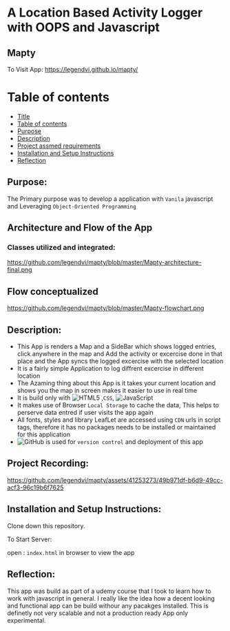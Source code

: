# A Location Based Activity Logger with OOPS and Javascript
## Mapty
To Visit App:
https://legendvi.github.io/mapty/
# Table of contents
- [Title](#markdown-badges)
- [Table of contents](#table-of-contents)
- [Purpose](#purpose)
- [Description](#Description)
- [Project assmed requirements](#project-assumed-requirements)
- [Installation and Setup Instructions](#installation-and-setup-instruction)
- [Reflection](#Reflection)

## Purpose:
The Primary purpose was to develop a application with `Vanila` javascript and Leveraging `Object-Oriented Programming` 
## Architecture and Flow of the App
### Classes utilized and integrated:
https://github.com/legendvi/mapty/blob/master/Mapty-architecture-final.png
## Flow conceptualized 
https://github.com/legendvi/mapty/blob/master/Mapty-flowchart.png
## Description:
* This App is renders a Map and a SideBar which shows logged entries, click anywhere in the map and Add the activity or excercise done in that place and the App syncs the logged excercise with the selected location
* It is a fairly simple Application to log diffrent excercise in different location
* The Azaming thing about this App is it takes your current location and shows you the map in screen makes it easier to use in real time
* It is build only with  ![HTML5](https://img.shields.io/badge/html5-%23E34F26.svg?style=for-the-badge&logo=html5&logoColor=white) ,`CSS`, ![JavaScript](https://img.shields.io/badge/javascript-%23323330.svg?style=for-the-badge&logo=javascript&logoColor=%23F7DF1E)
* It makes use of Browser `Local Storage` to cache the data, This helps to perserve data entred if user visits the app again 
* All fonts, styles and library LeafLet are accessed using `CDN` urls in script tags, therefore it has no packages needs to be installed or maintained for this application
* ![GitHub](https://img.shields.io/badge/github-%23121011.svg?style=for-the-badge&logo=github&logoColor=white) is used for `version control`  and deployment of this app    

## Project Recording:



https://github.com/legendvi/mapty/assets/41253273/49b971df-b6d9-49cc-acf3-96c19b6f7625



## Installation and Setup Instructions:
  
Clone down this repository. 

To Start Server:

open : `index.html` in browser to view the app 

## Reflection:
This app was build as part of a udemy course that I took to learn how to work with javascript in general. I really like the idea how a decent looking and functional app can be build withour any pacakges installed.
This is definetly not very scalable and not a production ready App only experimental.
